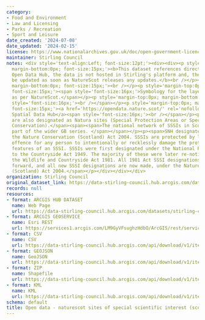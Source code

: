 ```yaml
---
category:
- Food and Environment
- Law and Licensing
- Parks / Recreation
- Sport and Leisure
date_created: '2024-07-08'
date_updated: '2024-02-15'
license: https://www.nationalarchives.gov.uk/doc/open-government-licence/version/3/
maintainer: Stirling Council
notes: <div style='text-align:Left; font-size:12pt;'><div><div><p style='margin-top:0px;
  margin-bottom:0px; font-size:15px;'><b>This dataset references directly NatureScot's
  Open Data Hub, the data is not hosted in Stirling's platform and, therefore, will
  be updated as soon as NatureScot releases any updates.</b><br /></p><p style='margin-top:0px;
  margin-bottom:0px; font-size:15px;'><br /></p><p style='margin-top:0px; margin-bottom:0px;
  font-size:15px;'><span style='font-size:16px;'>Symbology for the layers published
  as per NatureScot.</span></p><p style='margin-top:0px; margin-bottom:0px; font-size:15px;'><span
  style='font-size:16px;'><br /></span></p><p style='margin-top:0px; margin-bottom:0px;
  font-size:15px;'><a href='https://opendata.nature.scot/' rel='nofollow ugc'>NatureScot
  Spatial Data Hub</a><span style='font-size:16px;'><br /></span></p><p><span>Many
  are also designated as Natura sites (Special Protection Areas or Special Areas of
  Conservation).</span><span><span>The national network of SSSIs in Scotland forms
  part of the wider GB series. </span></span></p><p><span>SNH designates SSSIs under
  the Nature Conservation (Scotland) Act 2004. SSSIs are protected by law. It is an
  offence for any person to intentionally or recklessly damage the protected natural
  features of an SSSI. SSSIs were first designated under the National Parks and Access
  to the Countryside Act 1949. The majority of these were later re-notified under
  the Wildlife and Countryside Act 1981. All 1981 Act SSSI designations are carried
  forward, and all new SSSI designations are now made, under the Nature Conservation
  (Scotland) Act 2004.</span></p></div></div></div>
organization: Stirling Council
original_dataset_link: https://data-stirling-council.hub.arcgis.com/datasets/stirling-council::open-data-naturescot-sites-of-special-scientific-interest-scotland
records: null
resources:
- format: ARCGIS HUB DATASET
  name: Web Page
  url: https://data-stirling-council.hub.arcgis.com/datasets/stirling-council::open-data-naturescot-sites-of-special-scientific-interest-scotland
- format: ARCGIS GEOSERVICE
  name: Esri REST
  url: https://services1.arcgis.com/LM9GyVFsughzHdbO/ArcGIS/rest/services/Sites_of_Special_Scientific_Interest/FeatureServer/0
- format: CSV
  name: CSV
  url: https://data-stirling-council.hub.arcgis.com/api/download/v1/items/691c77f80c2a4abe8d31ea8a61ef3d0e/csv?layers=0
- format: GEOJSON
  name: GeoJSON
  url: https://data-stirling-council.hub.arcgis.com/api/download/v1/items/691c77f80c2a4abe8d31ea8a61ef3d0e/geojson?layers=0
- format: ZIP
  name: Shapefile
  url: https://data-stirling-council.hub.arcgis.com/api/download/v1/items/691c77f80c2a4abe8d31ea8a61ef3d0e/shapefile?layers=0
- format: KML
  name: KML
  url: https://data-stirling-council.hub.arcgis.com/api/download/v1/items/691c77f80c2a4abe8d31ea8a61ef3d0e/kml?layers=0
schema: default
title: Open data - naturescot sites of special scientific interest (scotland)
---
```

